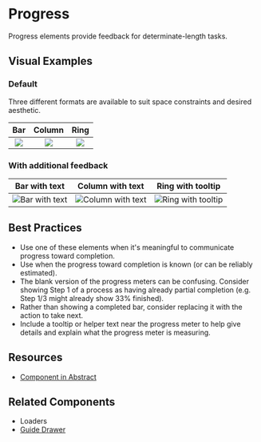 # Progress

Progress elements provide feedback for determinate-length tasks.

## Visual Examples

### Default

Three different formats are available to suit space constraints and desired aesthetic.

| Bar | Column | Ring | 
| :---: | :---: | :---: |
| ![](https://drive.google.com/uc?id=1pxy538EdnryJNY_nXPUQIu5ovEObBN6V) | ![](https://drive.google.com/uc?id=1SFwRX_QwrCRB4vaRS8DLmGVZLrzs2izz) | ![](https://drive.google.com/uc?id=1o_iJMIN6QZWrhlozNdFHNCKp3lHN500H) | 


### With additional feedback

| Bar with text | Column with text | Ring with tooltip | 
| --- | --- | --- |
| ![Bar with text](https://drive.google.com/uc?id=1VWaMGVwRe6eT8M3_AQSpSV6q3-eLwFI4) |  ![Column with text](https://drive.google.com/uc?id=1hJG88hJdbX4U3w5knBeflKyqLprQ-GTd) |     ![Ring with tooltip](https://drive.google.com/uc?id=1DuaD3DEtee1h2dSnZWXgn8Pvw588iYyF) |

## Best Practices

- Use one of these elements when it's meaningful to communicate progress toward completion. 
- Use when the progress toward completion is known (or can be reliably estimated).
- The blank version of the progress meters can be confusing. Consider showing Step 1 of a process as having already partial completion (e.g. Step 1/3 might already show 33% finished).
- Rather than showing a completed bar, consider replacing it with the action to take next.
- Include a tooltip or helper text near the progress meter to help give details and explain what the progress meter is measuring.

## Resources

- [Component in Abstract](https://share.goabstract.com/9f3f9a13-15e4-4e9d-8718-2d6713ee3658)

## Related Components

- Loaders
- [Guide Drawer](guide-drawer.md)